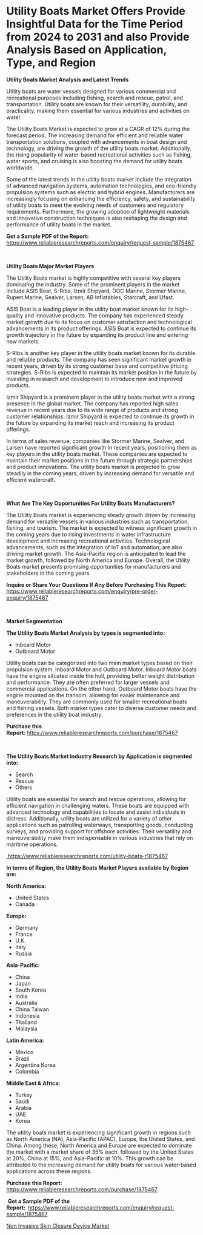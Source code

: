 <p><h1>Utility Boats Market Offers Provide Insightful Data for the Time Period from 2024 to 2031 and also Provide Analysis Based on Application, Type, and Region</h1></p><p><strong>Utility Boats Market Analysis and Latest Trends</strong></p>
<p><p>Utility boats are water vessels designed for various commercial and recreational purposes including fishing, search and rescue, patrol, and transportation. Utility boats are known for their versatility, durability, and practicality, making them essential for various industries and activities on water.</p><p>The Utility Boats Market is expected to grow at a CAGR of 12% during the forecast period. The increasing demand for efficient and reliable water transportation solutions, coupled with advancements in boat design and technology, are driving the growth of the utility boats market. Additionally, the rising popularity of water-based recreational activities such as fishing, water sports, and cruising is also boosting the demand for utility boats worldwide.</p><p>Some of the latest trends in the utility boats market include the integration of advanced navigation systems, automation technologies, and eco-friendly propulsion systems such as electric and hybrid engines. Manufacturers are increasingly focusing on enhancing the efficiency, safety, and sustainability of utility boats to meet the evolving needs of customers and regulatory requirements. Furthermore, the growing adoption of lightweight materials and innovative construction techniques is also reshaping the design and performance of utility boats in the market.</p></p>
<p><strong>Get a Sample PDF of the Report:&nbsp;</strong> <a href="https://www.reliableresearchreports.com/enquiry/request-sample/1875467">https://www.reliableresearchreports.com/enquiry/request-sample/1875467</a></p>
<p>&nbsp;</p>
<p><strong>Utility Boats Major Market Players</strong></p>
<p><p>The Utility Boats market is highly competitive with several key players dominating the industry. Some of the prominent players in the market include ASIS Boat, S-Ribs, Izmir Shipyard, DOC Marine, Stormer Marine, Rupert Marine, Sealver, Larsen, AB Inflatables, Starcraft, and Ufast.</p><p>ASIS Boat is a leading player in the utility boat market known for its high-quality and innovative products. The company has experienced steady market growth due to its focus on customer satisfaction and technological advancements in its product offerings. ASIS Boat is expected to continue its growth trajectory in the future by expanding its product line and entering new markets.</p><p>S-Ribs is another key player in the utility boats market known for its durable and reliable products. The company has seen significant market growth in recent years, driven by its strong customer base and competitive pricing strategies. S-Ribs is expected to maintain its market position in the future by investing in research and development to introduce new and improved products.</p><p>Izmir Shipyard is a prominent player in the utility boats market with a strong presence in the global market. The company has reported high sales revenue in recent years due to its wide range of products and strong customer relationships. Izmir Shipyard is expected to continue its growth in the future by expanding its market reach and increasing its product offerings.</p><p>In terms of sales revenue, companies like Stormer Marine, Sealver, and Larsen have reported significant growth in recent years, positioning them as key players in the utility boats market. These companies are expected to maintain their market positions in the future through strategic partnerships and product innovations. The utility boats market is projected to grow steadily in the coming years, driven by increasing demand for versatile and efficient watercraft.</p></p>
<p>&nbsp;</p>
<p><strong>What Are The Key Opportunities For Utility Boats Manufacturers?</strong></p>
<p><p>The Utility Boats market is experiencing steady growth driven by increasing demand for versatile vessels in various industries such as transportation, fishing, and tourism. The market is expected to witness significant growth in the coming years due to rising investments in water infrastructure development and increasing recreational activities. Technological advancements, such as the integration of IoT and automation, are also driving market growth. The Asia-Pacific region is anticipated to lead the market growth, followed by North America and Europe. Overall, the Utility Boats market presents promising opportunities for manufacturers and stakeholders in the coming years.</p></p>
<p><strong>Inquire or Share Your Questions If Any Before Purchasing This Report:</strong> <a href="https://www.reliableresearchreports.com/enquiry/pre-order-enquiry/1875467">https://www.reliableresearchreports.com/enquiry/pre-order-enquiry/1875467</a></p>
<p>&nbsp;</p>
<p><strong>Market Segmentation</strong></p>
<p><strong>The Utility Boats Market Analysis by types is segmented into:</strong></p>
<p><ul><li>Inboard Motor</li><li>Outboard Motor</li></ul></p>
<p><p>Utility boats can be categorized into two main market types based on their propulsion system: Inboard Motor and Outboard Motor. Inboard Motor boats have the engine situated inside the hull, providing better weight distribution and performance. They are often preferred for larger vessels and commercial applications. On the other hand, Outboard Motor boats have the engine mounted on the transom, allowing for easier maintenance and maneuverability. They are commonly used for smaller recreational boats and fishing vessels. Both market types cater to diverse customer needs and preferences in the utility boat industry.</p></p>
<p><strong>Purchase this Report:&nbsp;</strong><a href="https://www.reliableresearchreports.com/purchase/1875467">https://www.reliableresearchreports.com/purchase/1875467</a></p>
<p>&nbsp;</p>
<p><strong>The Utility Boats Market Industry Research by Application is segmented into:</strong></p>
<p><ul><li>Search</li><li>Rescue</li><li>Others</li></ul></p>
<p><p>Utility boats are essential for search and rescue operations, allowing for efficient navigation in challenging waters. These boats are equipped with advanced technology and capabilities to locate and assist individuals in distress. Additionally, utility boats are utilized for a variety of other applications such as patrolling waterways, transporting goods, conducting surveys, and providing support for offshore activities. Their versatility and maneuverability make them indispensable in various industries that rely on maritime operations.</p></p>
<p><a href="https://www.reliableresearchreports.com/utility-boats-r1875467">&nbsp;https://www.reliableresearchreports.com/utility-boats-r1875467</a></p>
<p><strong>In terms of Region, the Utility Boats Market Players available by Region are:</strong></p>
<p>
    <p> <strong> North America: </strong>
        <ul>
            <li>United States</li>
            <li>Canada</li>
        </ul>
        </p> 
    <p> <strong> Europe: </strong>
        <ul>
            <li>Germany</li>
            <li>France</li>
            <li>U.K.</li>
            <li>Italy</li>
            <li>Russia</li>
        </ul>
        </p> 
    <p> <strong> Asia-Pacific: </strong>
        <ul>
            <li>China</li>
            <li>Japan</li>
            <li>South Korea</li>
            <li>India</li>
            <li>Australia</li>
            <li>China Taiwan</li>
            <li>Indonesia</li>
            <li>Thailand</li>
            <li>Malaysia</li>
        </ul>
        </p> 
    <p> <strong> Latin America: </strong>
        <ul>
            <li>Mexico</li>
            <li>Brazil</li>
            <li>Argentina Korea</li>
            <li>Colombia</li>
        </ul>
        </p> 
    <p> <strong> Middle East & Africa: </strong>
        <ul>
            <li>Turkey</li>
            <li>Saudi</li>
            <li>Arabia</li>
            <li>UAE</li>
            <li>Korea</li>
        </ul>
    </p>
    </p>
<p><p>The utility boats market is experiencing significant growth in regions such as North America (NA), Asia-Pacific (APAC), Europe, the United States, and China. Among these, North America and Europe are expected to dominate the market with a market share of 35% each, followed by the United States at 20%, China at 15%, and Asia-Pacific at 10%. This growth can be attributed to the increasing demand for utility boats for various water-based applications across these regions.</p></p>
<p><strong>Purchase this Report: </strong><a href="https://www.reliableresearchreports.com/purchase/1875467">https://www.reliableresearchreports.com/purchase/1875467</a></p>
<p>&nbsp;<strong>Get a Sample PDF of the Report:&nbsp;&nbsp;</strong><a href="https://www.reliableresearchreports.com/enquiry/request-sample/1875467">https://www.reliableresearchreports.com/enquiry/request-sample/1875467</a></p>
<p><strong></strong></p>
<p><p><a href="https://three-jumbo-f6d.notion.site/Non-Invasive-Skin-Closure-Device-Market-Report-Reveals-the-Latest-Trends-And-Growth-Opportunities-of-8c7051a102d5441b8e86fa0c7baa7cea">Non Invasive Skin Closure Device Market</a></p></p>